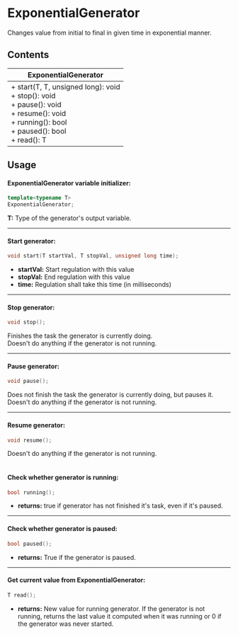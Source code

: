 # ExponentialGenerator

Changes value from initial to final in given time in exponential manner.

## Contents
| ExponentialGenerator                                                                                                                                            |
|-----------------------------------------------------------------------------------------------------------------------------------------------------------------|
| + start(T, T, unsigned long): void<br/> + stop(): void<br/> + pause(): void</br> + resume(): void</br> + running(): bool<br/> + paused(): bool<br/> + read(): T |

## Usage
#### ExponentialGenerator variable initializer:
```cpp
template<typename T>
ExponentialGenerator;
```
**T:** Type of the generator's output variable.<br/>
***
#### Start generator:
```cpp
void start(T startVal, T stopVal, unsigned long time);
```
+ **startVal:** Start regulation with this value<br/>
+ **stopVal:** End regulation with this value<br/>
+ **time:** Regulation shall take this time (in milliseconds)<br/>
***

#### Stop generator:
```cpp
void stop();
```
Finishes the task the generator is currently doing.<br/>
Doesn't do anything if the generator is not running.<br/>
***

#### Pause generator:
```cpp
void pause();
```
Does not finish the task the generator is currently doing, but pauses it.<br/>
Doesn't do anything if the generator is not running.<br/>
***

#### Resume generator:
```cpp
void resume();
```
Doesn't do anything if the generator is not running.<br/>
<br/>

#### Check whether generator is running:
```cpp
bool running();
```
+ **returns:** true if generator has not finished it's task, even if it's paused.<br/>
***

#### Check whether generator is paused:
```cpp
bool paused();
```
+ **returns:** True if the generator is paused.<br/>
***

#### Get current value from ExponentialGenerator:
```cpp
T read();
```
+ **returns:** New value for running generator. If the generator is not running, returns the last value it computed when it was running or 0 if the generator was never started.
